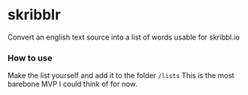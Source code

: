 # skribblr
Convert an english text source into a list of words usable for skribbl.io

### How to use
Make the list yourself and add it to the folder `/lists`
This is the most barebone MVP I could think of for now.